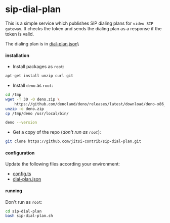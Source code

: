 # sip-dial-plan

This is a simple service which publishes SIP dialing plans for
`video SIP gateway`. It checks the token and sends the dialing plan as a
response if the token is valid.

The dialing plan is in [dial-plan.json](./dial-plan.json)\

#### installation

- Install packages as `root`:

```bash
apt-get install unzip curl git
```

- Install `deno` as `root`:

```bash
cd /tmp
wget -T 30 -O deno.zip \
    https://github.com/denoland/deno/releases/latest/download/deno-x86_64-unknown-linux-gnu.zip
unzip -o deno.zip
cp /tmp/deno /usr/local/bin/

deno --version
```

- Get a copy of the repo (_don't run as `root`_):

```bash
git clone https://github.com/jitsi-contrib/sip-dial-plan.git
```

#### configuration

Update the following files according your environment:

- [config.ts](./config.ts)
- [dial-plan.json](./dial-plan.json)

#### running

Don't run as `root`:

```bash
cd sip-dial-plan
bash sip-dial-plan.sh
```
